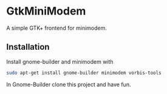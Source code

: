 # GtkMiniModem

A simple GTK+ frontend for minimodem.

## Installation

Install gnome-builder and minimodem with

```bash
sudo apt-get install gnome-builder minimodem vorbis-tools
```

In Gnome-Builder clone this project and have fun.
